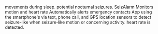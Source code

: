 movements during sleep. potential nocturnal seizures.
SeizAlarm Monitors motion and heart rate Automatically alerts emergency contacts
App using the smartphone's via text, phone call, and GPS location
sensors to detect seizure-like when seizure-like motion or concerning
activity. heart rate is detected.